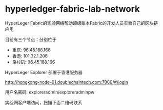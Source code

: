 # hyperledger-fabric-lab-network
HyperLeger Fabric的实验网络帮助超级账本Fabric的开发人员实验自己的区块链应用

目前有三个节点：分别位于

* 重庆: 96.45.188.166
* 香港: 101.32.1.208
* 洛杉矶: 96.45.188.166

HyperLeger Explorer 部署于香港服务器

http://hongkong-node-01.doublechaintech.com:7080/#/login

用户名密码: exploreradmin/exploreradminpw

实验网客户端访问，扫描下面二维码联系

